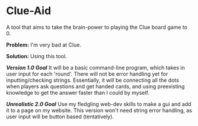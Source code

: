 # Clue-Aid
A tool that aims to take the brain-power to playing the Clue board game to 0.

**Problem:** I'm very bad at Clue.

**Solution:** Using this tool.


***Version 1.0 Goal***
It will be a basic command-line program, which takes in user input for each 'round'.
There will not be error handling yet for inputting/checking strings.
Essentially, it will be connecting all the dots when players ask questions and get handed cards,
and using preexisting knowledge to get the answer faster than I could by myself.


***Unrealistic 2.0 Goal***
Use my fledgling web-dev skills to make a gui and add it to a page on my website.
This version won't need string error handling, as user input will be button based (tentatively).
